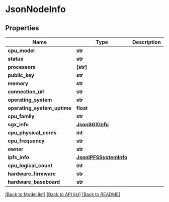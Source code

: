 # JsonNodeInfo


## Properties
Name | Type | Description | Notes
------------ | ------------- | ------------- | -------------
**cpu_model** | **str** |  | [optional] 
**status** | **str** |  | [optional] 
**processors** | **[str]** |  | [optional] 
**public_key** | **str** |  | [optional] 
**memory** | **str** |  | [optional] 
**connection_url** | **str** |  | [optional] 
**operating_system** | **str** |  | [optional] 
**operating_system_uptime** | **float** |  | [optional] 
**cpu_family** | **str** |  | [optional] 
**sgx_info** | [**JsonSGXInfo**](JsonSGXInfo.md) |  | [optional] 
**cpu_physical_cores** | **int** |  | [optional] 
**cpu_frequency** | **str** |  | [optional] 
**owner** | **str** |  | [optional] 
**ipfs_info** | [**JsonIPFSSystemInfo**](JsonIPFSSystemInfo.md) |  | [optional] 
**cpu_logical_count** | **int** |  | [optional] 
**hardware_firmware** | **str** |  | [optional] 
**hardware_baseboard** | **str** |  | [optional] 

[[Back to Model list]](../README.md#documentation-for-models) [[Back to API list]](../README.md#documentation-for-api-endpoints) [[Back to README]](../README.md)


